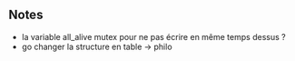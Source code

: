 ## Notes
- la variable all_alive mutex pour ne pas écrire en même temps dessus ?
- go changer la structure en table -> philo